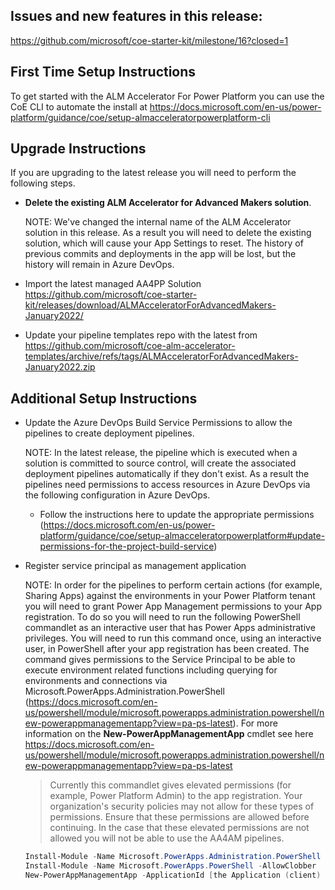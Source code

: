## Issues and new features in this release:

https://github.com/microsoft/coe-starter-kit/milestone/16?closed=1

## First Time Setup Instructions
To get started with the ALM Accelerator For Power Platform you can use the CoE CLI to automate the install at https://docs.microsoft.com/en-us/power-platform/guidance/coe/setup-almacceleratorpowerplatform-cli

## Upgrade Instructions
If you are upgrading to the latest release you will need to perform the following steps.

- **Delete the existing ALM Accelerator for Advanced Makers solution**. 

  NOTE: We've changed the internal name of the ALM Accelerator solution in this release. As a result you will need to delete the existing solution, which will cause your App Settings to reset. The history of previous commits and deployments in the app will be lost, but the history will remain in Azure DevOps.

- Import the latest managed AA4PP Solution https://github.com/microsoft/coe-starter-kit/releases/download/ALMAcceleratorForAdvancedMakers-January2022/

- Update your pipeline templates repo with the latest from https://github.com/microsoft/coe-alm-accelerator-templates/archive/refs/tags/ALMAcceleratorForAdvancedMakers-January2022.zip

## Additional Setup Instructions

- Update the Azure DevOps Build Service Permissions to allow the pipelines to create deployment pipelines. 
  
  NOTE: In the latest release, the pipeline which is executed when a solution is committed to source control, will create the associated deployment pipelines automatically if they don't exist. As a result the pipelines need permissions to access resources in Azure DevOps via the following configuration in Azure DevOps.
  
  - Follow the instructions here to update the appropriate permissions (https://docs.microsoft.com/en-us/power-platform/guidance/coe/setup-almacceleratorpowerplatform#update-permissions-for-the-project-build-service)

- Register service principal as management application

  NOTE: In order for the pipelines to perform certain actions (for example, Sharing Apps) against the environments in your Power Platform tenant you will need to grant Power App Management permissions to your App registration. To do so you will need to run the following PowerShell commandlet as an interactive user that has Power Apps administrative privileges. You will need to run this command once, using an interactive user, in PowerShell after your app registration has been created. The command gives permissions to the Service Principal to be able to execute environment related functions including querying for environments and connections via Microsoft.PowerApps.Administration.PowerShell (https://docs.microsoft.com/en-us/powershell/module/microsoft.powerapps.administration.powershell/new-powerappmanagementapp?view=pa-ps-latest). For more information on the **New-PowerAppManagementApp** cmdlet see here https://docs.microsoft.com/en-us/powershell/module/microsoft.powerapps.administration.powershell/new-powerappmanagementapp?view=pa-ps-latest
  > Currently this commandlet gives elevated permissions (for example, Power Platform Admin) to the app registration. Your organization's security policies may not allow for these types of permissions. Ensure that these permissions are allowed before continuing. In the case that these elevated permissions are not allowed you will not be able to use the AA4AM pipelines.

  ```powershell
  Install-Module -Name Microsoft.PowerApps.Administration.PowerShell
  Install-Module -Name Microsoft.PowerApps.PowerShell -AllowClobber
  New-PowerAppManagementApp -ApplicationId [the Application (client) ID you copied when creating your app registration]
  ```